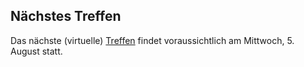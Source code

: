 ## Nächstes Treffen
Das nächste (virtuelle) [Treffen](/Treffen/Termine/05_2020/) findet voraussichtlich am Mittwoch, 5. August statt.